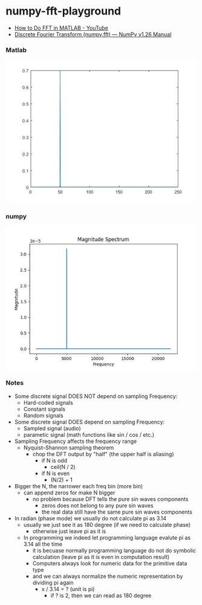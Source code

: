 numpy-fft-playground
====================
- [How to Do FFT in MATLAB - YouTube](https://www.youtube.com/watch?v=XEbV7WfoOSE)
- [Discrete Fourier Transform (numpy.fft) — NumPy v1.26 Manual](https://numpy.org/doc/stable/reference/routines.fft.html)

### Matlab
![](./matlab/0.7_magnitude_50hz.jpg)

### numpy
![](./output.jpg)

### Notes
- Some discrete signal DOES NOT depend on sampling Frequency:
  - Hard-coded signals
  - Constant signals
  - Random signals
- Some discrete signal DOES depend on sampling Frequency:
  - Sampled signal (audio)
  - parametic signal (math functions like sin / cos / etc.)
- Sampling Frequency affects the frequency range
  - Nyquist–Shannon sampling theorem
    - chop the DFT output by "half" (the upper half is aliasing)
      - if N is odd
        - ceil(N / 2)
      - if N is even
        - (N/2) + 1
- Bigger the N, the narrower each freq bin (more bin)
  - can append zeros for make N bigger
    - no problem because DFT tells the pure sin waves components
      - zeros does not belong to any pure sin waves
      - the real data still have the same pure sin waves components
- In radian (phase mode) we usually do not calculate pi as 3.14
  - usually we just see it as 180 degree (if we need to calculate phase)
    - otherwise just leave pi as it is
  - In programming we indeed let programming language evalute pi as 3.14 all the time
    - it is becuase normally programming language do not do symbolic calculation (leave pi as it is even in computation result)
    - Computers always look for numeric data for the primitive data type
    - and we can always normalize the numeric representation by dividing pi again
      - x / 3.14 = ? (unit is pi)
        - if ? is 2, then we can read as 180 degree
